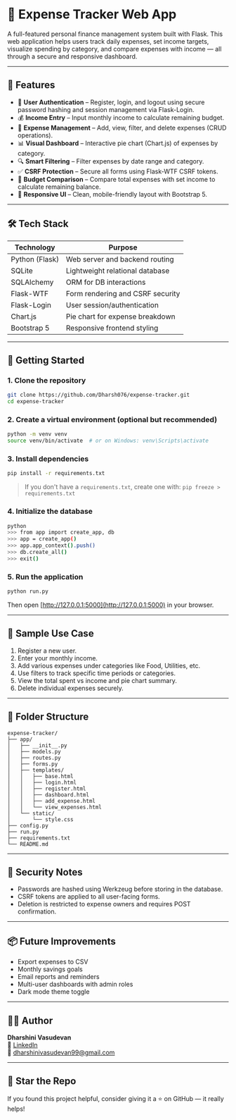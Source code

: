 # 💸 Expense Tracker Web App

A full-featured personal finance management system built with Flask. This web application helps users track daily expenses, set income targets, visualize spending by category, and compare expenses with income — all through a secure and responsive dashboard.

---

## 📌 Features

- 🔐 **User Authentication** – Register, login, and logout using secure password hashing and session management via Flask-Login.
- 💰 **Income Entry** – Input monthly income to calculate remaining budget.
- 🧾 **Expense Management** – Add, view, filter, and delete expenses (CRUD operations).
- 📊 **Visual Dashboard** – Interactive pie chart (Chart.js) of expenses by category.
- 🔍 **Smart Filtering** – Filter expenses by date range and category.
- ✅ **CSRF Protection** – Secure all forms using Flask-WTF CSRF tokens.
- 🎯 **Budget Comparison** – Compare total expenses with set income to calculate remaining balance.
- 📱 **Responsive UI** – Clean, mobile-friendly layout with Bootstrap 5.

---

## 🛠 Tech Stack

| Technology      | Purpose                        |
|----------------|----------------------------------|
| Python (Flask) | Web server and backend routing  |
| SQLite         | Lightweight relational database |
| SQLAlchemy     | ORM for DB interactions         |
| Flask-WTF      | Form rendering and CSRF security|
| Flask-Login    | User session/authentication     |
| Chart.js       | Pie chart for expense breakdown |
| Bootstrap 5    | Responsive frontend styling     |

---

## 🚀 Getting Started

### 1. Clone the repository

```bash
git clone https://github.com/Dharsh076/expense-tracker.git
cd expense-tracker
```

### 2. Create a virtual environment (optional but recommended)

```bash
python -m venv venv
source venv/bin/activate  # or on Windows: venv\Scripts\activate
```

### 3. Install dependencies

```bash
pip install -r requirements.txt
```

> If you don't have a `requirements.txt`, create one with:
> `pip freeze > requirements.txt`

### 4. Initialize the database

```bash
python
>>> from app import create_app, db
>>> app = create_app()
>>> app.app_context().push()
>>> db.create_all()
>>> exit()
```

### 5. Run the application

```bash
python run.py
```

Then open [http://127.0.0.1:5000](http://127.0.0.1:5000) in your browser.

---

## 🧪 Sample Use Case

1. Register a new user.
2. Enter your monthly income.
3. Add various expenses under categories like Food, Utilities, etc.
4. Use filters to track specific time periods or categories.
5. View the total spent vs income and pie chart summary.
6. Delete individual expenses securely.

---

## 🧷 Folder Structure

```
expense-tracker/
├── app/
│   ├── __init__.py
│   ├── models.py
│   ├── routes.py
│   ├── forms.py
│   ├── templates/
│   │   ├── base.html
│   │   ├── login.html
│   │   ├── register.html
│   │   ├── dashboard.html
│   │   ├── add_expense.html
│   │   └── view_expenses.html
│   └── static/
│       └── style.css
├── config.py
├── run.py
├── requirements.txt
└── README.md
```

---

## 🔐 Security Notes

- Passwords are hashed using Werkzeug before storing in the database.
- CSRF tokens are applied to all user-facing forms.
- Deletion is restricted to expense owners and requires POST confirmation.

---

## 📦 Future Improvements

- Export expenses to CSV
- Monthly savings goals
- Email reports and reminders
- Multi-user dashboards with admin roles
- Dark mode theme toggle

---

## 🧑‍💻 Author

**Dharshini Vasudevan**  
🔗 [LinkedIn](https://www.linkedin.com/in/dharshiniv/)  
📧 dharshinivasudevan99@gmail.com

---

## 🌟 Star the Repo

If you found this project helpful, consider giving it a ⭐ on GitHub — it really helps!